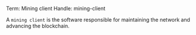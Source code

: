 Term: Mining client
Handle: mining-client

A `mining client` is the software responsible for maintaining the network and advancing the blockchain.
